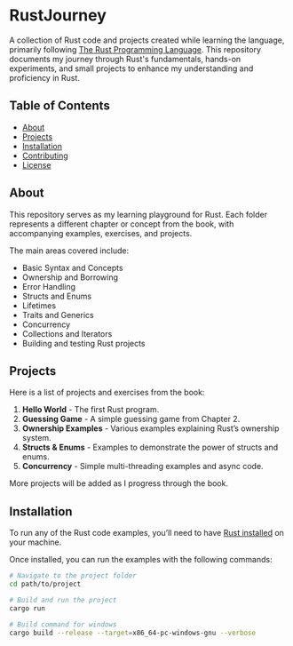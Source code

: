# RustJourney

A collection of Rust code and projects created while learning the language, primarily following [The Rust Programming Language](https://doc.rust-lang.org/book/). This repository documents my journey through Rust's fundamentals, hands-on experiments, and small projects to enhance my understanding and proficiency in Rust.

## Table of Contents

- [About](#about)
- [Projects](#projects)
- [Installation](#installation)
- [Contributing](#contributing)
- [License](#license)

## About

This repository serves as my learning playground for Rust. Each folder represents a different chapter or concept from the book, with accompanying examples, exercises, and projects.

The main areas covered include:
- Basic Syntax and Concepts
- Ownership and Borrowing
- Error Handling
- Structs and Enums
- Lifetimes
- Traits and Generics
- Concurrency
- Collections and Iterators
- Building and testing Rust projects

## Projects

Here is a list of projects and exercises from the book:

1. **Hello World** - The first Rust program.
2. **Guessing Game** - A simple guessing game from Chapter 2.
3. **Ownership Examples** - Various examples explaining Rust’s ownership system.
4. **Structs & Enums** - Examples to demonstrate the power of structs and enums.
5. **Concurrency** - Simple multi-threading examples and async code.

More projects will be added as I progress through the book.

## Installation

To run any of the Rust code examples, you’ll need to have [Rust installed](https://www.rust-lang.org/tools/install) on your machine.

Once installed, you can run the examples with the following commands:

```bash
# Navigate to the project folder
cd path/to/project

# Build and run the project
cargo run

# Build command for windows
cargo build --release --target=x86_64-pc-windows-gnu --verbose